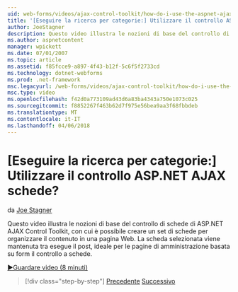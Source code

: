 ```yaml
---
uid: web-forms/videos/ajax-control-toolkit/how-do-i-use-the-aspnet-ajax-tabs-control
title: '[Eseguire la ricerca per categorie:] Utilizzare il controllo ASP.NET AJAX schede? | Microsoft Docs'
author: JoeStagner
description: Questo video illustra le nozioni di base del controllo di schede di ASP.NET AJAX Control Toolkit, con cui è possibile creare un set di schede per organizzare il contenuto in...
ms.author: aspnetcontent
manager: wpickett
ms.date: 07/01/2007
ms.topic: article
ms.assetid: f85fcce9-a897-4f43-b12f-5c6f5f2733cd
ms.technology: dotnet-webforms
ms.prod: .net-framework
msc.legacyurl: /web-forms/videos/ajax-control-toolkit/how-do-i-use-the-aspnet-ajax-tabs-control
msc.type: video
ms.openlocfilehash: f42d0a773109ad43d6a83ba4343a750e1073c025
ms.sourcegitcommit: f8852267f463b62d7f975e56bea9aa3f68fbbdeb
ms.translationtype: MT
ms.contentlocale: it-IT
ms.lasthandoff: 04/06/2018
---
```

<a name="how-do-i-use-the-aspnet-ajax-tabs-control"></a>[Eseguire la ricerca per categorie:] Utilizzare il controllo ASP.NET AJAX schede?
====================
da [Joe Stagner](https://github.com/JoeStagner)

Questo video illustra le nozioni di base del controllo di schede di ASP.NET AJAX Control Toolkit, con cui è possibile creare un set di schede per organizzare il contenuto in una pagina Web. La scheda selezionata viene mantenuta tra esegue il post, ideale per le pagine di amministrazione basata su form il controllo a schede.

[&#9654;Guardare video (8 minuti)](https://channel9.msdn.com/Blogs/ASP-NET-Site-Videos/how-do-i-use-the-aspnet-ajax-tabs-control)

> [!div class="step-by-step"]
> [Precedente](how-do-i-use-the-aspnet-ajax-resizablecontrol-extender.md)
> [Successivo](how-do-i-use-the-aspnet-ajax-slideshow-extender.md)
